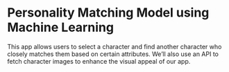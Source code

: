 # Personality Matching Model using Machine Learning 

This app allows users to select a character and find another character who closely matches them based on certain attributes. We’ll also use an API to fetch character images to enhance the visual appeal of our app.
